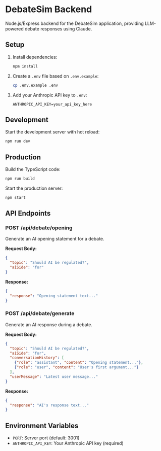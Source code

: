 # DebateSim Backend

Node.js/Express backend for the DebateSim application, providing LLM-powered debate responses using Claude.

## Setup

1. Install dependencies:
   ```bash
   npm install
   ```

2. Create a `.env` file based on `.env.example`:
   ```bash
   cp .env.example .env
   ```

3. Add your Anthropic API key to `.env`:
   ```
   ANTHROPIC_API_KEY=your_api_key_here
   ```

## Development

Start the development server with hot reload:
```bash
npm run dev
```

## Production

Build the TypeScript code:
```bash
npm run build
```

Start the production server:
```bash
npm start
```

## API Endpoints

### POST /api/debate/opening
Generate an AI opening statement for a debate.

**Request Body:**
```json
{
  "topic": "Should AI be regulated?",
  "aiSide": "for"
}
```

**Response:**
```json
{
  "response": "Opening statement text..."
}
```

### POST /api/debate/generate
Generate an AI response during a debate.

**Request Body:**
```json
{
  "topic": "Should AI be regulated?",
  "aiSide": "for",
  "conversationHistory": [
    {"role": "assistant", "content": "Opening statement..."},
    {"role": "user", "content": "User's first argument..."}
  ],
  "userMessage": "Latest user message..."
}
```

**Response:**
```json
{
  "response": "AI's response text..."
}
```

## Environment Variables

- `PORT`: Server port (default: 3001)
- `ANTHROPIC_API_KEY`: Your Anthropic API key (required)
